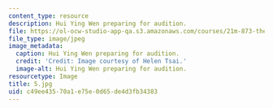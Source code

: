 ```yaml
---
content_type: resource
description: Hui Ying Wen preparing for audition.
file: https://ol-ocw-studio-app-qa.s3.amazonaws.com/courses/21m-873-theater-arts-topics-fall-2004-january-iap-2005/c49ee43570a1e75e0d65de4d3fb34383_5.jpg
file_type: image/jpeg
image_metadata:
  caption: Hui Ying Wen preparing for audition.
  credit: 'Credit: Image courtesy of Helen Tsai.'
  image-alt: Hui Ying Wen preparing for audition.
resourcetype: Image
title: 5.jpg
uid: c49ee435-70a1-e75e-0d65-de4d3fb34383
---
```


